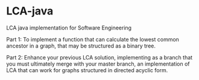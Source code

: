 # LCA-java
LCA java implementation for Software Engineering 

Part 1: To implement a function that can calculate the lowest common ancestor in a graph, that may be structured as a binary tree.

Part 2: Enhance your previous LCA solution, implementing as a branch that you must ultimately merge with your master branch, an implementation of LCA that can work for graphs structured in directed acyclic form. 